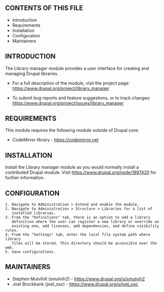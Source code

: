 CONTENTS OF THIS FILE
---------------------

 * Introduction
 * Requirements
 * Installation
 * Configuration
 * Maintainers


INTRODUCTION
------------

The Library manager module provides a user interface for creating and managing Drupal
libraries.

 * For a full description of the module, visit the project page:
   https://www.drupal.org/project/library_manager

 * To submit bug reports and feature suggestions, or to track changes:
   https://www.drupal.org/project/issues/library_manager


REQUIREMENTS
------------

This module requires the following module outside of Drupal core:

 * CodeMirror library - https://codemirror.net


INSTALLATION
------------

Install the Library manager module as you would normally install a contributed
Drupal module. Visit
https://www.drupal.org/node/1897420 for further information.


CONFIGURATION
-------------

    1. Navigate to Administration > Extend and enable the module.
    2. Navigate to Administration > Structure > Libraries for a list of
       installed libraries.
    3. From the "Definitions" tab, there is an option to add a library
       definition where the user can register a new library or override an
       existing one, add licenses, add dependencies, and define visibility rules.
    4. From the "Settings" tab, enter the local file system path where library
       files will be stored. This directory should be accessible over the web.
    5. Save configurations.


MAINTAINERS
-----------

 * Stephen Mulvihill (smulvih2) - https://www.drupal.org/u/smulvih2
 * Joel Brockbank (joel_osc) - https://www.drupal.org/u/joel_osc
